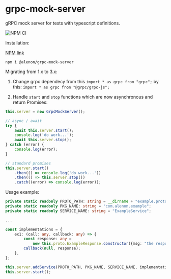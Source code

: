 # grpc-mock-server
gRPC mock server for tests with typescript definitions.

![NPM CI](https://github.com/alenon/grpc-mock-server/workflows/NPM%20CI/badge.svg)

Installation:

[NPM link](https://www.npmjs.com/package/@alenon/grpc-mock-server)

`npm i @alenon/grpc-mock-server`

Migrating from 1.x to 3.x:
1. Change grpc dependecy from this `import * as grpc from "grpc";` by this: `import * as grpc from "@grpc/grpc-js";`

2. Handle `start` and `stop` functions which are now asynchronous and return Promises:
```typescript
this.server = new GrpcMockServer();

// async / await
try {
    await this.server.start();
    console.log('do work...');
    await this.server.stop();
} catch (error) {
    console.log(error);
}

// standard promises
this.server.start()
    .then(() => console.log('do work...'))
    .then(() => this.server.stop())
    .catch((error) => console.log(error));
```

Usage example:
```typescript
private static readonly PROTO_PATH: string = __dirname + "example.proto";
private static readonly PKG_NAME: string = "com.alenon.example";
private static readonly SERVICE_NAME: string = "ExampleService";

...

const implementations = {
    ex1: (call: any, callback: any) => {
        const response: any =
            new this.proto.ExampleResponse.constructor({msg: "the response message"});
        callback(null, response);
    },
};

this.server.addService(PROTO_PATH, PKG_NAME, SERVICE_NAME, implementations);
this.server.start();
```
